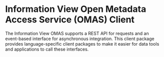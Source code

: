 <!-- SPDX-License-Identifier: CC-BY-4.0 -->
<!-- Copyright Contributors to the ODPi Egeria project. -->

# Information View Open Metadata Access Service (OMAS) Client

The Information View OMAS supports a REST API for requests and an event-based
interface for asynchronous integration.  This client
package provides language-specific client packages to make it easier
for data tools and applications to call these interfaces.